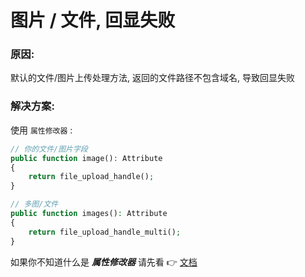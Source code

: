 # 图片 / 文件, 回显失败

### 原因:

默认的文件/图片上传处理方法, 返回的文件路径不包含域名, 导致回显失败

### 解决方案:

使用 `属性修改器` :

```php
// 你的文件/图片字段
public function image(): Attribute
{
    return file_upload_handle();
}

// 多图/文件
public function images(): Attribute
{
    return file_upload_handle_multi();
}
```



如果你不知道什么是 ___属性修改器___ 请先看 👉 [文档](https://learnku.com/docs/laravel/9.x/eloquent-mutators/12254)

